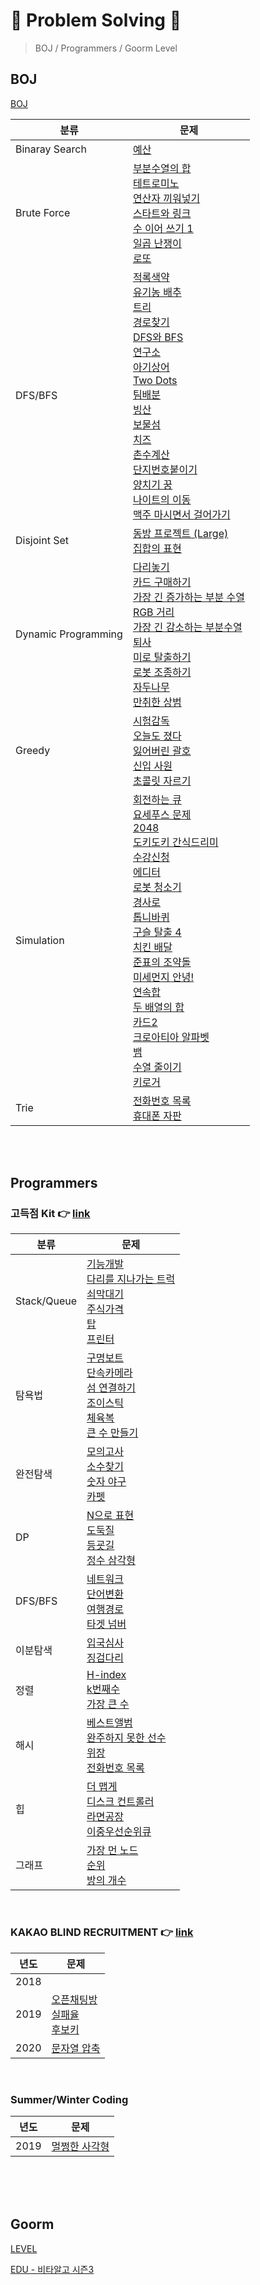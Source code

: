 # 🍟 Problem Solving 🍟

> BOJ / Programmers / Goorm Level



## BOJ

[BOJ](https://www.acmicpc.net/)

| 분류                | 문제                                                         |
| ------------------- | ------------------------------------------------------------ |
| Binaray Search      | [예산](https://github.com/vo0a/algorithm/blob/master/boj/Binaray%20Search/%5BBOJ%5D%20%232512%20%EC%98%88%EC%82%B0.md) |
| Brute Force         | [부분수열의 합](https://github.com/vo0a/algorithm/blob/master/boj/Brute%20Force/%5BBOJ%5D%20%231182%20%EB%B6%80%EB%B6%84%EC%88%98%EC%97%B4%EC%9D%98%20%ED%95%A9.md)</br>[테트로미노](https://github.com/vo0a/algorithm/blob/master/boj/Brute%20Force/%5BBOJ%5D%20%2314500%20%ED%85%8C%ED%8A%B8%EB%A1%9C%EB%AF%B8%EB%85%B8.md)</br>[연산자 끼워넣기](https://github.com/vo0a/algorithm/blob/master/boj/Brute%20Force/%5BBOJ%5D%20%2314888%20%EC%97%B0%EC%82%B0%EC%9E%90%20%EB%81%BC%EC%9B%8C%EB%84%A3%EA%B8%B0.md)</br>[스타트와 링크](https://github.com/vo0a/algorithm/blob/master/boj/Brute%20Force/%5BBOJ%5D%20%2314889%20%EC%8A%A4%ED%83%80%ED%8A%B8%EC%99%80%20%EB%A7%81%ED%81%AC.md) </br>[수 이어 쓰기 1](https://github.com/vo0a/algorithm/blob/master/boj/Brute%20Force/%5BBOJ%5D%20%231748%20%EC%88%98%20%EC%9D%B4%EC%96%B4%20%EC%93%B0%EA%B8%B0%201.md)</br>[일곱 난쟁이](https://github.com/vo0a/algorithm/blob/master/boj/Brute%20Force/%5BBOJ%5D%20%232309%20%EC%9D%BC%EA%B3%B1%20%EB%82%9C%EC%9F%81%EC%9D%B4.md)</br>[로또](https://github.com/vo0a/algorithm/blob/master/boj/Brute%20Force/%5BBOJ%5D%20%236603%20%EB%A1%9C%EB%98%90.md) |
| DFS/BFS             | [적록색약](https://github.com/vo0a/algorithm/blob/master/boj/DFS_BFS/%5BBOJ%5D%20%2310026%20%EC%A0%81%EB%A1%9D%EC%83%89%EC%95%BD.md)</br>[유기농 배추](https://github.com/vo0a/algorithm/blob/master/boj/DFS_BFS/%5BBOJ%5D%20%231012%20%EC%9C%A0%EA%B8%B0%EB%86%8D%20%EB%B0%B0%EC%B6%94.md)</br>[트리](https://github.com/vo0a/algorithm/blob/master/boj/DFS_BFS/%5BBOJ%5D%20%231068%20%ED%8A%B8%EB%A6%AC.md)</br>[경로찾기](https://github.com/vo0a/algorithm/blob/master/boj/DFS_BFS/%5BBOJ%5D%20%2311403%20%EA%B2%BD%EB%A1%9C%EC%B0%BE%EA%B8%B0.md)</br>[DFS와 BFS](https://github.com/vo0a/algorithm/blob/master/boj/DFS_BFS/%5BBOJ%5D%20%231260%20DFS%EC%99%80%20BFS.md)</br>[연구소](https://github.com/vo0a/algorithm/blob/master/boj/DFS_BFS/%5BBOJ%5D%20%2314502%20%EC%97%B0%EA%B5%AC%EC%86%8C.md)</br>[아기상어](https://github.com/vo0a/algorithm/blob/master/boj/DFS_BFS/%5BBOJ%5D%20%2316236%20%EC%95%84%EA%B8%B0%20%EC%83%81%EC%96%B4.md)</br>[Two Dots](https://github.com/vo0a/algorithm/blob/master/boj/DFS_BFS/%5BBOJ%5D%20%2316929%20Two%20Dots.md)</br>[팀배분](https://github.com/vo0a/algorithm/blob/master/boj/DFS_BFS/%5BBOJ%5D%20%231953%20%ED%8C%80%EB%B0%B0%EB%B6%84.md)</br>[빙산](https://github.com/vo0a/algorithm/blob/master/boj/DFS_BFS/%5BBOJ%5D%20%232573%20%EB%B9%99%EC%82%B0.md)</br>[보물섬](https://github.com/vo0a/algorithm/blob/master/boj/DFS_BFS/%5BBOJ%5D%20%232589%20%EB%B3%B4%EB%AC%BC%EC%84%AC.md)</br>[치즈](https://github.com/vo0a/algorithm/blob/master/boj/DFS_BFS/%5BBOJ%5D%20%232589%20%EB%B3%B4%EB%AC%BC%EC%84%AC.md)</br>[촌수계산](https://github.com/vo0a/algorithm/blob/master/boj/DFS_BFS/%5BBOJ%5D%20%232644%20%EC%B4%8C%EC%88%98%EA%B3%84%EC%82%B0.md)</br>[단지번호붙이기](https://github.com/vo0a/algorithm/blob/master/boj/DFS_BFS/%5BBOJ%5D%20%232667%20%EB%8B%A8%EC%A7%80%EB%B2%88%ED%98%B8%EB%B6%99%EC%9D%B4%EA%B8%B0.md)</br>[양치기 꿍](https://github.com/vo0a/algorithm/blob/master/boj/DFS_BFS/%5BBOJ%5D%20%233187%20%EC%96%91%EC%B9%98%EA%B8%B0%20%EA%BF%8D.md)</br>[나이트의 이동](https://github.com/vo0a/algorithm/blob/master/boj/DFS_BFS/%5BBOJ%5D%20%237562%20%EB%82%98%EC%9D%B4%ED%8A%B8%EC%9D%98%20%EC%9D%B4%EB%8F%99.md)</br>[맥주 마시면서 걸어가기](https://github.com/vo0a/algorithm/blob/master/boj/DFS_BFS/%5BBOJ%5D%20%239205%20%EB%A7%A5%EC%A3%BC%20%EB%A7%88%EC%8B%9C%EB%A9%B4%EC%84%9C%20%EA%B1%B8%EC%96%B4%EA%B0%80%EA%B8%B0.md) |
| Disjoint Set        | [동방 프로젝트 (Large)](https://github.com/vo0a/algorithm/blob/master/boj/Disjoint%20Set/%5BBOJ%5D%20%2314595%20%EB%8F%99%EB%B0%A9%20%ED%94%84%EB%A1%9C%EC%A0%9D%ED%8A%B8%20(Large).md)</br>[집합의 표현](https://github.com/vo0a/algorithm/blob/master/boj/Disjoint%20Set/%5BBOJ%5D%20%231717%20%EC%A7%91%ED%95%A9%EC%9D%98%20%ED%91%9C%ED%98%84.md) |
| Dynamic Programming | [다리놓기](https://github.com/vo0a/algorithm/blob/master/boj/Dynamic%20Programming/%5BBOJ%5D%20%231010%20%EB%8B%A4%EB%A6%AC%EB%86%93%EA%B8%B0.md)</br>[카드 구매하기](https://github.com/vo0a/algorithm/blob/master/boj/Dynamic%20Programming/%5BBOJ%5D%20%2311052%20%EC%B9%B4%EB%93%9C%20%EA%B5%AC%EB%A7%A4%ED%95%98%EA%B8%B0.md)</br>[가장 긴 증가하는 부분 수열](https://github.com/vo0a/algorithm/blob/master/boj/Dynamic%20Programming/%5BBOJ%5D%20%2311053%20%EA%B0%80%EC%9E%A5%20%EA%B8%B4%20%EC%A6%9D%EA%B0%80%ED%95%98%EB%8A%94%20%EB%B6%80%EB%B6%84%20%EC%88%98%EC%97%B4.md)</br>[RGB 거리](https://github.com/vo0a/algorithm/blob/master/boj/Dynamic%20Programming/%5BBOJ%5D%20%231149%20RGB%20%EA%B1%B0%EB%A6%AC.md)</br>[가장 긴 감소하는 부분수열](https://github.com/vo0a/algorithm/blob/master/boj/Dynamic%20Programming/%5BBOJ%5D%20%2311722%20%EA%B0%80%EC%9E%A5%20%EA%B8%B4%20%EA%B0%90%EC%86%8C%ED%95%98%EB%8A%94%20%EB%B6%80%EB%B6%84%EC%88%98%EC%97%B4.md)</br>[퇴사](https://github.com/vo0a/algorithm/blob/master/boj/Dynamic%20Programming/%5BBOJ%5D%20%2314501%20%ED%87%B4%EC%82%AC.md)</br>[미로 탈출하기](https://github.com/vo0a/algorithm/blob/master/boj/Dynamic%20Programming/%5BBOJ%5D%20%2317090%20%EB%AF%B8%EB%A1%9C%20%ED%83%88%EC%B6%9C%ED%95%98%EA%B8%B0.md)</br>[로봇 조종하기](https://github.com/vo0a/algorithm/blob/master/boj/Dynamic%20Programming/%5BBOJ%5D%20%232169%20%EB%A1%9C%EB%B4%87%20%EC%A1%B0%EC%A2%85%ED%95%98%EA%B8%B0.md)</br>[자두나무](https://github.com/vo0a/algorithm/blob/master/boj/Dynamic%20Programming/%5BBOJ%5D%20%232240%20%EC%9E%90%EB%91%90%EB%82%98%EB%AC%B4.md)</br>[만취한 상범](https://github.com/vo0a/algorithm/blob/master/boj/Dynamic%20Programming/%5BBOJ%5D%20%236359%20%EB%A7%8C%EC%B7%A8%ED%95%9C%20%EC%83%81%EB%B2%94.md) |
| Greedy              | [시험감독](https://github.com/vo0a/algorithm/blob/master/boj/Greedy/%5BBOJ%5D%20%2313458%20%EC%8B%9C%ED%97%98%EA%B0%90%EB%8F%85.md)</br>[오늘도 졌다](https://github.com/vo0a/algorithm/blob/master/boj/Greedy/%5BBOJ%5D%20%2314582%20%EC%98%A4%EB%8A%98%EB%8F%84%20%EC%A1%8C%EB%8B%A4.md)</br>[잃어버린 괄호](https://github.com/vo0a/algorithm/blob/master/boj/Greedy/%5BBOJ%5D%20%231541%20%EC%9E%83%EC%96%B4%EB%B2%84%EB%A6%B0%20%EA%B4%84%ED%98%B8.md)</br>[신입 사원](https://github.com/vo0a/algorithm/blob/master/boj/Greedy/%5BBOJ%5D%20%231946%20%EC%8B%A0%EC%9E%85%20%EC%82%AC%EC%9B%90.md)</br>[초콜릿 자르기](https://github.com/vo0a/algorithm/blob/master/boj/Greedy/%5BBOJ%5D%20%232163%20%EC%B4%88%EC%BD%9C%EB%A6%BF%20%EC%9E%90%EB%A5%B4%EA%B8%B0.md) |
| Simulation          | [회전하는 큐](https://github.com/vo0a/algorithm/blob/master/boj/Simulation/%5BBOJ%5D%20%231021%20%ED%9A%8C%EC%A0%84%ED%95%98%EB%8A%94%20%ED%81%90.md)</br>[요세푸스 문제](https://github.com/vo0a/algorithm/blob/master/boj/Simulation/%5BBOJ%5D%20%231158%20%EC%9A%94%EC%84%B8%ED%91%B8%EC%8A%A4%20%EB%AC%B8%EC%A0%9C.md)</br>[2048](https://github.com/vo0a/algorithm/blob/master/boj/Simulation/%5BBOJ%5D%20%2312100%202048.md)</br>[도키도키 간식드리미](https://github.com/vo0a/algorithm/blob/master/boj/Simulation/%5BBOJ%5D%20%2312789%20%EB%8F%84%ED%82%A4%EB%8F%84%ED%82%A4%20%EA%B0%84%EC%8B%9D%EB%93%9C%EB%A6%AC%EB%AF%B8.md)</br>[수강신청](https://github.com/vo0a/algorithm/blob/master/boj/Simulation/%5BBOJ%5D%20%2313414%20%EC%88%98%EA%B0%95%EC%8B%A0%EC%B2%AD.md)</br>[에디터](https://github.com/vo0a/algorithm/blob/master/boj/Simulation/%5BBOJ%5D%20%231406%20%EC%97%90%EB%94%94%ED%84%B0.md)</br>[로봇 청소기](https://github.com/vo0a/algorithm/blob/master/boj/Simulation/%5BBOJ%5D%20%2314503%20%EB%A1%9C%EB%B4%87%20%EC%B2%AD%EC%86%8C%EA%B8%B0.md)</br>[경사로](https://github.com/vo0a/algorithm/blob/master/boj/Simulation/%5BBOJ%5D%20%2314830%20%EA%B2%BD%EC%82%AC%EB%A1%9C.md)</br>[톱니바퀴](https://github.com/vo0a/algorithm/blob/master/boj/Simulation/%5BBOJ%5D%20%2314891%20%ED%86%B1%EB%8B%88%EB%B0%94%ED%80%B4.md)</br>[구슬 탈출 4](https://github.com/vo0a/algorithm/blob/master/boj/Simulation/%5BBOJ%5D%20%2315653%20%EA%B5%AC%EC%8A%AC%20%ED%83%88%EC%B6%9C%204.md)</br>[치킨 배달](https://github.com/vo0a/algorithm/blob/master/boj/Simulation/%5BBOJ%5D%20%2315686%20%EC%B9%98%ED%82%A8%20%EB%B0%B0%EB%8B%AC.md)</br>[준표의 조약돌](https://github.com/vo0a/algorithm/blob/master/boj/Simulation/%5BBOJ%5D%20%2315831%20%EC%A4%80%ED%91%9C%EC%9D%98%20%EC%A1%B0%EC%95%BD%EB%8F%8C.md)</br>[미세먼지 안녕!](https://github.com/vo0a/algorithm/blob/master/boj/Simulation/%5BBOJ%5D%20%2317144%20%EB%AF%B8%EC%84%B8%EB%A8%BC%EC%A7%80%20%EC%95%88%EB%85%95!.md)</br>[연속합](https://github.com/vo0a/algorithm/blob/master/boj/Simulation/%5BBOJ%5D%20%231912%20%EC%97%B0%EC%86%8D%ED%95%A9.md)</br>[두 배열의 합](https://github.com/vo0a/algorithm/blob/master/boj/Simulation/%5BBOJ%5D%20%232143%20%EB%91%90%20%EB%B0%B0%EC%97%B4%EC%9D%98%20%ED%95%A9.md)</br>[카드2](https://github.com/vo0a/algorithm/blob/master/boj/Simulation/%5BBOJ%5D%20%232164%20%EC%B9%B4%EB%93%9C2.md)</br>[크로아티아 알파벳](https://github.com/vo0a/algorithm/blob/master/boj/Simulation/%5BBOJ%5D%20%232941%20%ED%81%AC%EB%A1%9C%EC%95%84%ED%8B%B0%EC%95%84%20%EC%95%8C%ED%8C%8C%EB%B2%B3.md)</br>[뱀](https://github.com/vo0a/algorithm/blob/master/boj/Simulation/%5BBOJ%5D%20%233190%20%EB%B1%80.md)</br>[수열 줄이기](https://github.com/vo0a/algorithm/blob/master/boj/Simulation/%5BBOJ%5D%20%233366%20%EC%88%98%EC%97%B4%20%EC%A4%84%EC%9D%B4%EA%B8%B0.md)</br>[키로거](https://github.com/vo0a/algorithm/blob/master/boj/Simulation/%5BBOJ%5D%20%235397%20%ED%82%A4%EB%A1%9C%EA%B1%B0.md) |
| Trie                | [전화번호 목록](https://github.com/vo0a/algorithm/blob/master/boj/Trie/%5BBOJ%5D%20%235052%20%EC%A0%84%ED%99%94%EB%B2%88%ED%98%B8%20%EB%AA%A9%EB%A1%9D.md)</br>[휴대폰 자판](https://github.com/vo0a/algorithm/blob/master/boj/Trie/%5BBOJ%5D%20%235670%20%ED%9C%B4%EB%8C%80%ED%8F%B0%20%EC%9E%90%ED%8C%90.md) |

</br></br>

## Programmers

### 고득점 Kit 👉 [link](https://programmers.co.kr/learn/challenges)
| 분류  | 문제 |
| --- | --- |
| Stack/Queue | [기능개발](https://github.com/vo0a/algorithm/blob/master/programmers/%5Bprogrammers%5D%20%EC%8A%A4%ED%83%9D%ED%81%90%2C%20%EA%B8%B0%EB%8A%A5%EA%B0%9C%EB%B0%9C.md)</br>[다리를 지나가는 트럭](https://github.com/vo0a/algorithm/blob/master/programmers/%5Bprogrammers%5D%20%EC%8A%A4%ED%83%9D%ED%81%90%2C%20%EB%8B%A4%EB%A6%AC%EB%A5%BC%20%EC%A7%80%EB%82%98%EB%8A%94%20%ED%8A%B8%EB%9F%AD.md)</br>[쇠막대기](https://github.com/vo0a/algorithm/blob/master/programmers/%5Bprogrammers%5D%20%EC%8A%A4%ED%83%9D%ED%81%90%2C%20%EC%87%A0%EB%A7%89%EB%8C%80%EA%B8%B0.md)</br>[주식가격](https://github.com/vo0a/algorithm/blob/master/programmers/%5Bprogrammers%5D%20%EC%8A%A4%ED%83%9D%ED%81%90%2C%20%EC%A3%BC%EC%8B%9D%EA%B0%80%EA%B2%A9.md)</br>[탑](https://github.com/vo0a/algorithm/blob/master/programmers/%5Bprogrammers%5D%20%EC%8A%A4%ED%83%9D%ED%81%90%2C%20%ED%83%91.md) </br>[프린터](https://github.com/vo0a/algorithm/blob/master/programmers/%5Bprogrammers%5D%20%EC%8A%A4%ED%83%9D%ED%81%90%2C%20%ED%94%84%EB%A6%B0%ED%84%B0.md)  |
| 탐욕법 | [구명보트](https://github.com/vo0a/algorithm/blob/master/programmers/%5Bprogrammers%5D%20%ED%83%90%EC%9A%95%EB%B2%95%2C%20%EA%B5%AC%EB%AA%85%EB%B3%B4%ED%8A%B8.md)</br>[단속카메라](https://github.com/vo0a/algorithm/blob/master/programmers/%5Bprogrammers%5D%20%ED%83%90%EC%9A%95%EB%B2%95%2C%20%EB%8B%A8%EC%86%8D%EC%B9%B4%EB%A9%94%EB%9D%BC.md)</br>[섬 연결하기](https://github.com/vo0a/algorithm/blob/master/programmers/%5Bprogrammers%5D%20%ED%83%90%EC%9A%95%EB%B2%95%2C%20%EC%84%AC%20%EC%97%B0%EA%B2%B0%ED%95%98%EA%B8%B0.md)</br>[조이스틱](https://github.com/vo0a/algorithm/blob/master/programmers/%5Bprogrammers%5D%20%ED%83%90%EC%9A%95%EB%B2%95%2C%20%EC%A1%B0%EC%9D%B4%EC%8A%A4%ED%8B%B1.md)</br>[체육복](https://github.com/vo0a/algorithm/blob/master/programmers/%5Bprogrammers%5D%20%ED%83%90%EC%9A%95%EB%B2%95%2C%20%EC%B2%B4%EC%9C%A1%EB%B3%B5.md)</br>[큰 수 만들기](https://github.com/vo0a/algorithm/blob/master/programmers/%5Bprogrammers%5D%20%ED%83%90%EC%9A%95%EB%B2%95%2C%20%ED%81%B0%20%EC%88%98%20%EB%A7%8C%EB%93%A4%EA%B8%B0.md)  |
| 완전탐색 | [모의고사](https://github.com/vo0a/algorithm/blob/master/programmers/%5Bprogrammers%5D%20%EC%99%84%EC%A0%84%ED%83%90%EC%83%89%2C%20%EB%AA%A8%EC%9D%98%EA%B3%A0%EC%82%AC.md)</br>[소수찾기](https://github.com/vo0a/algorithm/blob/master/programmers/%5Bprogrammers%5D%20%EC%99%84%EC%A0%84%ED%83%90%EC%83%89%2C%20%EC%86%8C%EC%88%98%EC%B0%BE%EA%B8%B0.md)</br>[숫자 야구](https://github.com/vo0a/algorithm/blob/master/programmers/%5Bprogrammers%5D%20%EC%99%84%EC%A0%84%ED%83%90%EC%83%89%2C%20%EC%88%AB%EC%9E%90%20%EC%95%BC%EA%B5%AC.md)</br>[카펫](https://github.com/vo0a/algorithm/blob/master/programmers/%5Bprogrammers%5D%20%EC%99%84%EC%A0%84%ED%83%90%EC%83%89%2C%20%EC%B9%B4%ED%8E%AB.md)  |
| DP | [N으로 표현](https://github.com/vo0a/algorithm/blob/master/programmers/%5Bprogrammers%5D%20DP%2C%20N%EC%9C%BC%EB%A1%9C%20%ED%91%9C%ED%98%84.md)</br>[도둑질](https://github.com/vo0a/algorithm/blob/master/programmers/%5Bprogrammers%5D%20DP%2C%20%EB%8F%84%EB%91%91%EC%A7%88.md)</br>[등굣길](https://github.com/vo0a/algorithm/blob/master/programmers/%5Bprogrammers%5D%20DP%2C%20%EB%93%B1%EA%B5%A3%EA%B8%B8.md)</br>[정수 삼각형](https://github.com/vo0a/algorithm/blob/master/programmers/%5Bprogrammers%5D%20DP%2C%20%EC%A0%95%EC%88%98%20%EC%82%BC%EA%B0%81%ED%98%95.md)  |
| DFS/BFS | [네트워크](https://github.com/vo0a/algorithm/blob/master/programmers/%5Bprogrammers%5D%20DFS_BFS%2C%20%EB%84%A4%ED%8A%B8%EC%9B%8C%ED%81%AC.md)</br>[단어변환](https://github.com/vo0a/algorithm/blob/master/programmers/%5Bprogrammers%5D%20DFS_BFS%2C%20%EB%8B%A8%EC%96%B4%EB%B3%80%ED%99%98.md)</br>[여행경로](https://github.com/vo0a/algorithm/blob/master/programmers/%5Bprogrammers%5D%20DFS_BFS%2C%20%EC%97%AC%ED%96%89%EA%B2%BD%EB%A1%9C.md)</br>[타겟 넘버](https://github.com/vo0a/algorithm/blob/master/programmers/%5Bprogrammers%5D%20DFS_BFS%2C%20%ED%83%80%EA%B2%9F%20%EB%84%98%EB%B2%84.md)  |
| 이분탐색 | [입국심사](https://github.com/vo0a/algorithm/blob/master/programmers/%5Bprogrammers%5D%20%EC%9D%B4%EB%B6%84%ED%83%90%EC%83%89%2C%20%EC%9E%85%EA%B5%AD%EC%8B%AC%EC%82%AC.md)</br>[징검다리](https://github.com/vo0a/algorithm/blob/master/programmers/%5Bprogrammers%5D%20%EC%9D%B4%EB%B6%84%ED%83%90%EC%83%89%2C%20%EC%A7%95%EA%B2%80%EB%8B%A4%EB%A6%AC.md)  |
| 정렬 | [H-index](https://github.com/vo0a/algorithm/blob/master/programmers/%5Bprogrammers%5D%20%EC%A0%95%EB%A0%AC%2C%20H-Index.md)</br>[k번째수](https://github.com/vo0a/algorithm/blob/master/programmers/%5Bprogrammers%5D%20%EC%A0%95%EB%A0%AC%2C%20k%EB%B2%88%EC%A7%B8%EC%88%98.md)</br>[가장 큰 수](https://github.com/vo0a/algorithm/blob/master/programmers/%5Bprogrammers%5D%20%EC%A0%95%EB%A0%AC%2C%20%EA%B0%80%EC%9E%A5%20%ED%81%B0%20%EC%88%98.md)  |
| 해시 | [베스트앨범](https://github.com/vo0a/algorithm/blob/master/programmers/%5Bprogrammers%5D%20%ED%95%B4%EC%8B%9C%2C%20%EB%B2%A0%EC%8A%A4%ED%8A%B8%EC%95%A8%EB%B2%94.md)</br>[완주하지 못한 선수](https://github.com/vo0a/algorithm/blob/master/programmers/%5Bprogrammers%5D%20%ED%95%B4%EC%8B%9C%2C%20%EC%99%84%EC%A3%BC%ED%95%98%EC%A7%80%20%EB%AA%BB%ED%95%9C%20%EC%84%A0%EC%88%98.md)</br>[위장](https://github.com/vo0a/algorithm/blob/master/programmers/%5Bprogrammers%5D%20%ED%95%B4%EC%8B%9C%2C%20%EC%9C%84%EC%9E%A5.md)</br>[전화번호 목록](https://github.com/vo0a/algorithm/blob/master/programmers/%5Bprogrammers%5D%20%ED%95%B4%EC%8B%9C%2C%20%EC%A0%84%ED%99%94%EB%B2%88%ED%98%B8%20%EB%AA%A9%EB%A1%9D.md)  |
| 힙 | [더 맵게](https://github.com/vo0a/algorithm/blob/master/programmers/%5Bprogrammers%5D%20%ED%9E%99%2C%20%EB%8D%94%20%EB%A7%B5%EA%B2%8C.md)</br>[디스크 컨트롤러](https://github.com/vo0a/algorithm/blob/master/programmers/%5Bprogrammers%5D%20%ED%9E%99%2C%20%EB%94%94%EC%8A%A4%ED%81%AC%20%EC%BB%A8%ED%8A%B8%EB%A1%A4%EB%9F%AC.md)</br>[라면공장](https://github.com/vo0a/algorithm/blob/master/programmers/%5Bprogrammers%5D%20%ED%9E%99%2C%20%EB%9D%BC%EB%A9%B4%EA%B3%B5%EC%9E%A5.md)</br>[이중우선순위큐](https://github.com/vo0a/algorithm/blob/master/programmers/%5Bprogrammers%5D%20%ED%9E%99%2C%20%EC%9D%B4%EC%A4%91%EC%9A%B0%EC%84%A0%EC%88%9C%EC%9C%84%ED%81%90.md)  |
| 그래프 | [가장 먼 노드](https://github.com/vo0a/algorithm/blob/master/programmers/%5Bprogrammers%5D%20%EA%B7%B8%EB%9E%98%ED%94%84%2C%20%EA%B0%80%EC%9E%A5%20%EB%A8%BC%20%EB%85%B8%EB%93%9C.md)</br>[순위](https://github.com/vo0a/algorithm/blob/master/programmers/%5Bprogrammers%5D%20%EA%B7%B8%EB%9E%98%ED%94%84%2C%20%EC%88%9C%EC%9C%84.md)</br>[방의 개수](https://github.com/vo0a/algorithm/blob/master/programmers/%5Bprogrammers%5D%20%EA%B7%B8%EB%9E%98%ED%94%84%2C%20%EB%B0%A9%EC%9D%98%20%EA%B0%9C%EC%88%98.md)  |

</br>

### KAKAO BLIND RECRUITMENT 👉 [link](https://programmers.co.kr/learn/challenges)
| 년도 | 문제
|---|---|
| 2018 | |
|2019 | [오픈채팅방](https://github.com/vo0a/algorithm/blob/master/programmers/%5Bprogrammers%5D%202018%20kakao%2C%20%EC%98%A4%ED%94%88%EC%B1%84%ED%8C%85%EB%B0%A9.md)</br>[실패율](https://github.com/vo0a/algorithm/blob/master/programmers/%5Bprogrammers%5D%202018%20kakao%2C%20%EC%8B%A4%ED%8C%A8%EC%9C%A8.md)</br>[후보키](https://github.com/vo0a/algorithm/blob/master/programmers/%5Bprogrammers%5D%202018%20kakao%2C%20%ED%9B%84%EB%B3%B4%ED%82%A4.md)  |
| 2020 | [문자열 압축](https://github.com/vo0a/algorithm/blob/master/programmers/%5Bprogrammers%5D%202020%20kakao%2C%20%EB%AC%B8%EC%9E%90%EC%97%B4%20%EC%95%95%EC%B6%95.md)  |

</br>

### Summer/Winter Coding
| 년도 | 문제 |
| --- | ---|
| 2019 | [멀쩡한 사각형](https://github.com/vo0a/algorithm/blob/master/programmers/%5Bprogrammers%5D%20SummerWinter%20Coding(2019)%20%EB%A9%80%EC%A9%A1%ED%95%9C%20%EC%82%AC%EA%B0%81%ED%98%95.md)  |

</br>
</br>
</br>

## Goorm

[LEVEL](https://level.goorm.io/)

[EDU - 비타알고 시즌3]([https://edu.goorm.io/learn/lecture/18444/%EC%9C%84%ED%81%B4%EB%A6%AC-%EB%B9%84%ED%83%80%EC%95%8C%EA%B3%A0-%EC%8B%9C%EC%A6%8C3-%EC%BD%94%EB%94%A9%ED%85%8C%EC%8A%A4%ED%8A%B8-%EC%B2%B4%EB%A0%A5-%ED%82%A4%EC%9A%B0%EA%B8%B0](https://edu.goorm.io/learn/lecture/18444/위클리-비타알고-시즌3-코딩테스트-체력-키우기))

